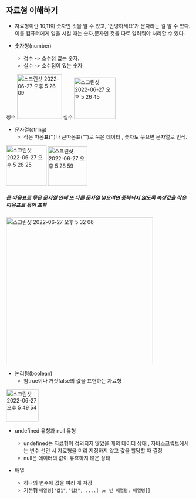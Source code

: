 ## 자료형 이해하기  

* 자료형이란
  10,11이 숫자인 것을 알 수 있고, '안녕하세요'가 문자라는 걸 알 수 있다. 이를 컴퓨터에게 일을 시킬 때는 숫자,문자인 것을 따로 알려줘야 처리할 수 있다.    

* 숫자형(number)   
  * 정수 -> 소수점 없는 숫자.   
  * 실수 -> 소수점이 있는 숫자 
  
 정수 <img width="122" alt="스크린샷 2022-06-27 오후 5 26 09" src="https://user-images.githubusercontent.com/97012561/175894688-60683219-be10-4812-88ab-abf81e455c03.png"> 실수 <img width="113" alt="스크린샷 2022-06-27 오후 5 26 45" src="https://user-images.githubusercontent.com/97012561/175894803-3e2fdbff-3762-45c8-8e2c-19e2e49d32fb.png"> 

* 문자열(string)  
  * 작은 따옴표('')나 큰따옴표("")로 묶은 데이터 , 숫자도 묶으면 문자열로 인식.    

<img width="110" alt="스크린샷 2022-06-27 오후 5 28 25" src="https://user-images.githubusercontent.com/97012561/175895127-02d2b845-6854-4ee3-8ede-67069fa9c823.png">  <img width="107" alt="스크린샷 2022-06-27 오후 5 28 59" src="https://user-images.githubusercontent.com/97012561/175895229-10e50596-490b-4131-ab78-dee28d64ed76.png">

##### 큰 따옴표로 묶은 문자열 안에 또 다른 문자열 넣으려면 중복되지 않도록 속성값을 작은 따옴표로 묶어 표현  
<img width="400" alt="스크린샷 2022-06-27 오후 5 32 06" src="https://user-images.githubusercontent.com/97012561/175895864-a3fbf76e-8e55-4dbe-9de1-c97f26e8ef42.png">

* 논리형(boolean)  
  * 참true이나 거짓false의 값을 표현하는 자료형  

<img width="88" alt="스크린샷 2022-06-27 오후 5 49 54" src="https://user-images.githubusercontent.com/97012561/175899427-6d7fd11b-94e9-4e96-9231-70e8167a9989.png">

* undefined 유형과 null 유형  
  * undefined는 자료형이 정의되지 않았을 때의 데이터 상태 , 자바스크립트에서는 변수 선언 시 자료형을 미리 지정하지 않고 값을 할당할 때 결정  
  * null은 데이터의 값이 유효하지 않은 상태  

* 배열  
  * 하나의 변수에 값을 여러 개 저장   
  * 기본형 `배열명["값1","값2", ....] or 빈 배열명: 배열명[]`   

